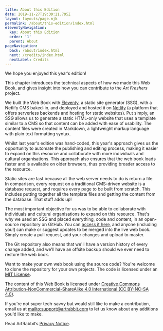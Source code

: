 ```yaml
---
title: About this Edition
date: 2019-11-27T19:39:21.795Z
layout: layouts/page.njk
permalink: /about/this-edition/index.html
eleventyNavigation:
  key: About this Edition
  order: '1'
  parent: About
pageNavigation:
  back: /about/index.html
  next: /credits/index.html
  nextLabel: Credits
---
```

We hope you enjoyed this year’s edition!

This chapter introduces the technical aspects of how we made this Web Book, and gives insight into how you can contribute to the _Art Freshers_ project. 

We built the Web Book with [Eleventy](https://www.11ty.io/), a static site generator (SSG), with a Netlify CMS baked-in, and deployed and hosted it on [Netlify](https://www.netlify.com/) (a platform that offers serverless backends and hosting for static websites). Put simply, an SSG allows us to generate a static HTML-only website that uses a template similar to a CMS so that content can be added with ease of usability. The content files were created in Markdown, a lightweight markup language with plain text formatting syntax.

Whilst last year's edition was hand-coded, this year's approach gives us the opportunity to automate the publishing and editing process, making it easier to expand on this resource and collaborate with more individuals and cultural organisations. This approach also ensures that the web book loads faster and is available on older browsers, thus providing broader access to the resource. 

Static sites are fast because all the web server needs to do is return a file. In comparison, every request on a traditional CMS-driven website is a database request, and requires every page to be built from scratch. This includes putting together all the template files and getting the content from the database. That stuff adds up! 

The most important objective for us was to be able to collaborate with individuals and cultural organisations to expand on this resource. That's why we used an SSG and placed everything, code and content, in an open-source repository on GitHub. You can [access it here](https://github.com/ArtRabbit/freshers/), and anyone (including you!) can make or suggest updates to be merged into the live web book. Simply create a pull request, add your changes and upload to master. 

The Git repository also means that we'll have a version history of every change added, and we'll have an offsite backup should we ever need to restore the web book.

Want to make your own web book using the source code? You're welcome to clone the repository for your own projects. The code is licensed under an [MIT License](https://github.com/ArtRabbit/freshers/blob/master/LICENSE). 

The content of this Web Book is licensed under [Creative Commons Attribution-NonCommercial-ShareAlike 4.0 International (CC BY-NC-SA 4.0)](https://creativecommons.org/licenses/by-nc-sa/4.0/). 

If you're not super tech-savvy but would still like to make a contribution, email us at <mailto:support@artrabbit.com> to let us know about any additions you'd like to make.

Read ArtRabbit’s [Privacy Notice](https://www.artrabbit.com/about-artrabbit/privacy).
